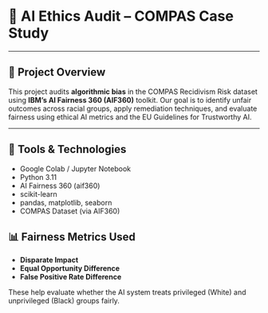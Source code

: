 # 🧠 AI Ethics Audit – COMPAS Case Study  
---

## 📌 Project Overview

This project audits **algorithmic bias** in the COMPAS Recidivism Risk dataset using **IBM’s AI Fairness 360 (AIF360)** toolkit. Our goal is to identify unfair outcomes across racial groups, apply remediation techniques, and evaluate fairness using ethical AI metrics and the EU Guidelines for Trustworthy AI.

---

## 🧰 Tools & Technologies

- Google Colab / Jupyter Notebook  
- Python 3.11  
- AI Fairness 360 (aif360)  
- scikit-learn  
- pandas, matplotlib, seaborn  
- COMPAS Dataset (via AIF360)


## 📊 Fairness Metrics Used

- **Disparate Impact**  
- **Equal Opportunity Difference**  
- **False Positive Rate Difference**

These help evaluate whether the AI system treats privileged (White) and unprivileged (Black) groups fairly.

